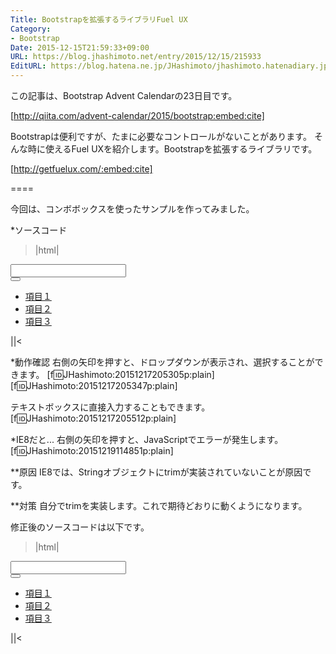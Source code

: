 ```yaml
---
Title: Bootstrapを拡張するライブラリFuel UX
Category:
- Bootstrap
Date: 2015-12-15T21:59:33+09:00
URL: https://blog.jhashimoto.net/entry/2015/12/15/215933
EditURL: https://blog.hatena.ne.jp/JHashimoto/jhashimoto.hatenadiary.jp/atom/entry/6653586347148694610
---
```


この記事は、Bootstrap Advent Calendarの23日目です。

[http://qiita.com/advent-calendar/2015/bootstrap:embed:cite]

Bootstrapは便利ですが、たまに必要なコントロールがないことがあります。
そんな時に使えるFuel UXを紹介します。Bootstrapを拡張するライブラリです。

[http://getfuelux.com/:embed:cite]

====

今回は、コンボボックスを使ったサンプルを作ってみました。

*ソースコード
>|html|
<!DOCTYPE html>
<html lang="ja">
<head>
    <meta charset="utf-8">
    <meta http-equiv="X-UA-Compatible" content="IE=edge">
    <title>Fuel UX コンボボックス</title>
    <link href="http://maxcdn.bootstrapcdn.com/bootstrap/3.3.5/css/bootstrap.min.css" rel="stylesheet">
    <link href="http://www.fuelcdn.com/fuelux/3.13.0/css/fuelux.min.css" rel="stylesheet">
</head>
<body class="fuelux">
    <div class="container">
        <div class="row">
            <div class="col-md-2">
                <div class="input-group input-append dropdown combobox" data-initialize="combobox">
                    <input type="text" class="form-control">
                    <div class="input-group-btn">
                        <button type="button" class="btn btn-default dropdown-toggle" data-toggle="dropdown">
                            <span class="caret"></span>
                        </button>
                        <ul class="dropdown-menu dropdown-menu-right">
                            <li data-value="1"><a href="#">項目１</a></li>
                            <li data-value="2"><a href="#">項目２</a></li>
                            <li data-value="3"><a href="#">項目３</a></li>
                        </ul>
                    </div>
                </div>
            </div>
        </div>
    </div>
    <script src="http://ajax.googleapis.com/ajax/libs/jquery/1.11.0/jquery.js"></script>
    <script src="http://maxcdn.bootstrapcdn.com/bootstrap/3.3.5/js/bootstrap.min.js"></script>
    <script src="http://www.fuelcdn.com/fuelux/3.13.0/js/fuelux.min.js"></script>
</body>
</html></body>
</html>
||<

*動作確認
右側の矢印を押すと、ドロップダウンが表示され、選択することができます。
[f:id:JHashimoto:20151217205305p:plain]
[f:id:JHashimoto:20151217205347p:plain]

テキストボックスに直接入力することもできます。
[f:id:JHashimoto:20151217205512p:plain]

*IE8だと...
右側の矢印を押すと、JavaScriptでエラーが発生します。
[f:id:JHashimoto:20151219114851p:plain]

**原因
IE8では、Stringオブジェクトにtrimが実装されていないことが原因です。

**対策
自分でtrimを実装します。これで期待どおりに動くようになります。

修正後のソースコードは以下です。
>|html|
<!DOCTYPE html>
<html lang="ja">
<head>
    <meta charset="utf-8">
    <meta http-equiv="X-UA-Compatible" content="IE=edge">
    <title>Fuel UX コンボボックス</title>
    <link href="http://maxcdn.bootstrapcdn.com/bootstrap/3.3.5/css/bootstrap.min.css" rel="stylesheet">
    <link href="http://www.fuelcdn.com/fuelux/3.13.0/css/fuelux.min.css" rel="stylesheet">
</head>
<body class="fuelux">
    <div class="container">
        <div class="row">
            <div class="col-md-2">
                <div class="input-group input-append dropdown combobox" data-initialize="combobox">
                    <input type="text" class="form-control">
                    <div class="input-group-btn">
                        <button type="button" class="btn btn-default dropdown-toggle" data-toggle="dropdown">
                            <span class="caret"></span>
                        </button>
                        <ul class="dropdown-menu dropdown-menu-right">
                            <li data-value="1"><a href="#">項目１</a></li>
                            <li data-value="2"><a href="#">項目２</a></li>
                            <li data-value="3"><a href="#">項目３</a></li>
                        </ul>
                    </div>
                </div>
            </div>
        </div>
    </div>
    <script type="text/javascript">
        // IE8対応（Stringにtrimが実装されていない）
        if (!String.prototype.trim) {
            String.prototype.trim = function () {
                ///  <summary>両端の空白を取り除いた文字列を返します。</summary>
                return this.replace(/^\s+|\s+$/g, '');
            };
        }
    </script>
    <script src="http://ajax.googleapis.com/ajax/libs/jquery/1.11.0/jquery.js"></script>
    <script src="http://maxcdn.bootstrapcdn.com/bootstrap/3.3.5/js/bootstrap.min.js"></script>
    <script src="http://www.fuelcdn.com/fuelux/3.13.0/js/fuelux.min.js"></script>
</body>
</html></body>
</html>
||<






